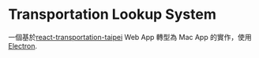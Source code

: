 # Transportation Lookup System
一個基於[react-transportation-taipei](https://github.com/xJkit/react-transportation-taipei) Web App 轉型為 Mac App 的實作，使用 [Electron](https://github.com/electron/electron).
